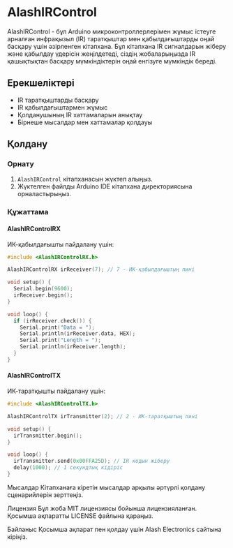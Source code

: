 # AlashIRControl

AlashIRControl - бұл Arduino микроконтроллерлерімен жұмыс істеуге арналған инфрақызыл (IR) таратқыштар мен қабылдағыштарды оңай басқару үшін әзірленген кітапхана. Бұл кітапхана IR сигналдарын жіберу және қабылдау үдерісін жеңілдетеді, сіздің жобаларыңызда IR қашықтықтан басқару мүмкіндіктерін оңай енгізуге мүмкіндік береді.

## Ерекшеліктері

- IR таратқыштарды басқару
- IR қабылдағыштармен жұмыс
- Қолданушының IR хаттамаларын анықтау
- Бірнеше мысалдар мен хаттамалар қолдауы

## Қолдану

### Орнату

1. `AlashIRControl` кітапханасын жүктеп алыңыз.
2. Жүктелген файлды Arduino IDE кітапхана директориясына орналастырыңыз.

### Құжаттама

#### AlashIRControlRX

ИК-қабылдағышты пайдалану үшін:

```cpp
#include <AlashIRControlRX.h>

AlashIRControlRX irReceiver(7); // 7 - ИК-қабылдағыштың пині

void setup() {
  Serial.begin(9600);
  irReceiver.begin();
}

void loop() {
  if (irReceiver.check()) {
    Serial.print("Data = ");
    Serial.println(irReceiver.data, HEX);
    Serial.print("Length = ");
    Serial.println(irReceiver.length);
  }
}
```


#### AlashIRControlTX
ИК-таратқышты пайдалану үшін:

```cpp
#include <AlashIRControlTX.h>

AlashIRControlTX irTransmitter(2); // 2 - ИК-таратқыштың пині

void setup() {
  irTransmitter.begin();
}

void loop() {
  irTransmitter.send(0x00FFA25D); // IR кодын жіберу
  delay(1000); // 1 секундтық кідіріс
}
```
Мысалдар
Кітапханаға кіретін мысалдар арқылы әртүрлі қолдану сценарийлерін зерттеңіз.

Лицензия
Бұл жоба MIT лицензиясы бойынша лицензияланған. Қосымша ақпаратты LICENSE файлына қараңыз.

Байланыс
Қосымша ақпарат пен қолдау үшін Alash Electronics сайтына кіріңіз.
